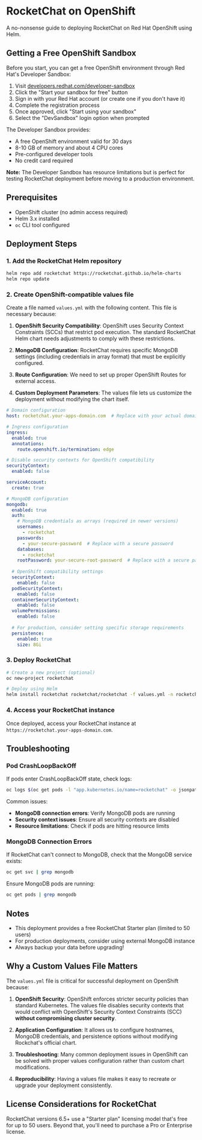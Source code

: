 # RocketChat on OpenShift

A no-nonsense guide to deploying RocketChat on Red Hat OpenShift using Helm.

## Getting a Free OpenShift Sandbox

Before you start, you can get a free OpenShift environment through Red Hat's Developer Sandbox:

1. Visit [developers.redhat.com/developer-sandbox](https://developers.redhat.com/developer-sandbox)
2. Click the "Start your sandbox for free" button
3. Sign in with your Red Hat account (or create one if you don't have it)
4. Complete the registration process
5. Once approved, click "Start using your sandbox"
6. Select the "DevSandbox" login option when prompted

The Developer Sandbox provides:
- A free OpenShift environment valid for 30 days
- 8-10 GB of memory and about 4 CPU cores
- Pre-configured developer tools
- No credit card required

**Note:** The Developer Sandbox has resource limitations but is perfect for testing RocketChat deployment before moving to a production environment.

## Prerequisites

- OpenShift cluster (no admin access required)
- Helm 3.x installed
- `oc` CLI tool configured

## Deployment Steps

### 1. Add the RocketChat Helm repository

```bash
helm repo add rocketchat https://rocketchat.github.io/helm-charts
helm repo update
```

### 2. Create OpenShift-compatible values file

Create a file named `values.yml` with the following content. This file is necessary because:

1. **OpenShift Security Compatibility**: OpenShift uses Security Context Constraints (SCCs) that restrict pod execution. The standard RocketChat Helm chart needs adjustments to comply with these restrictions.

2. **MongoDB Configuration**: RocketChat requires specific MongoDB settings (including credentials in array format) that must be explicitly configured.

3. **Route Configuration**: We need to set up proper OpenShift Routes for external access.

4. **Custom Deployment Parameters**: The values file lets us customize the deployment without modifying the chart itself.

```yaml
# Domain configuration
host: rocketchat.your-apps-domain.com  # Replace with your actual domain

# Ingress configuration
ingress:
  enabled: true
  annotations:
    route.openshift.io/termination: edge

# Disable security contexts for OpenShift compatibility
securityContext:
  enabled: false

serviceAccount:
  create: true

# MongoDB configuration
mongodb:
  enabled: true
  auth:
    # MongoDB credentials as arrays (required in newer versions)
    usernames:
      - rocketchat
    passwords:
      - your-secure-password  # Replace with a secure password
    databases:
      - rocketchat
    rootPassword: your-secure-root-password  # Replace with a secure password
  
  # OpenShift compatibility settings
  securityContext:
    enabled: false
  podSecurityContext:
    enabled: false
  containerSecurityContext:
    enabled: false
  volumePermissions:
    enabled: false
  
  # For production, consider setting specific storage requirements
  persistence:
    enabled: true
    size: 8Gi
```

### 3. Deploy RocketChat

```bash
# Create a new project (optional)
oc new-project rocketchat

# Deploy using Helm
helm install rocketchat rocketchat/rocketchat -f values.yml -n rocketchat
```

### 4. Access your RocketChat instance

Once deployed, access your RocketChat instance at `https://rocketchat.your-apps-domain.com`.

## Troubleshooting

### Pod CrashLoopBackOff

If pods enter CrashLoopBackOff state, check logs:

```bash
oc logs $(oc get pods -l "app.kubernetes.io/name=rocketchat" -o jsonpath='{.items[0].metadata.name}')
```

Common issues:
- **MongoDB connection errors**: Verify MongoDB pods are running
- **Security context issues**: Ensure all security contexts are disabled
- **Resource limitations**: Check if pods are hitting resource limits

### MongoDB Connection Errors

If RocketChat can't connect to MongoDB, check that the MongoDB service exists:

```bash
oc get svc | grep mongodb
```

Ensure MongoDB pods are running:

```bash
oc get pods | grep mongodb
```

## Notes

- This deployment provides a free RocketChat Starter plan (limited to 50 users)
- For production deployments, consider using external MongoDB instance
- Always backup your data before upgrading!

## Why a Custom Values File Matters

The `values.yml` file is critical for successful deployment on OpenShift because:

1. **OpenShift Security**: OpenShift enforces stricter security policies than standard Kubernetes. The values file disables security contexts that would conflict with OpenShift's Security Context Constraints (SCC) **without compromising cluster security**.

2. **Application Configuration**: It allows us to configure hostnames, MongoDB credentials, and persistence options without modifying Rockchat's official chart.

3. **Troubleshooting**: Many common deployment issues in OpenShift can be solved with proper values configuration rather than custom chart modifications.

4. **Reproducibility**: Having a values file makes it easy to recreate or upgrade your deployment consistently.

## License Considerations for RocketChat

RocketChat versions 6.5+ use a "Starter plan" licensing model that's free for up to 50 users. Beyond that, you'll need to purchase a Pro or Enterprise license.
